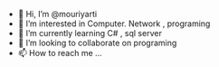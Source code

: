 - 👋 Hi, I’m @mouriyarti
- 👀 I’m interested in Computer. Network , programing
- 🌱 I’m currently learning C# , sql server
- 💞️ I’m looking to collaborate on programing
- 📫 How to reach me ...

<!---
mouriyarti/mouriyarti is a ✨ special ✨ repository because its `README.md` (this file) appears on your GitHub profile.
You can click the Preview link to take a look at your changes.
--->
